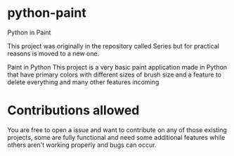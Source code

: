 # python-paint
Python in Paint

This project was originally in the repository called Series but for practical reasons is moved to a new one.

Paint in Python
This project is a very basic paint application made in Python that have primary colors with different sizes of brush size and a feature to delete everything and many other features incoming 

# Contributions allowed
You are free to open a issue and want to contribute on any of those existing projects, some are fully functional and need some additional features while others aren't working properly and bugs can occur.
